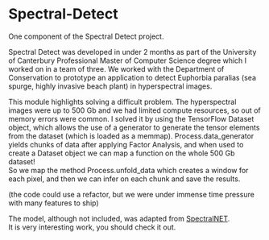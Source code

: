 # Spectral-Detect
  
  
One component of the Spectral Detect project.  
  
  
Spectral Detect was developed in under 2 months as part of the University of Canterbury Professional Master of Computer Science degree which I worked on in a team of three. We worked with the Department of Conservation to prototype an application to detect Euphorbia paralias (sea spurge, highly invasive beach plant) in hyperspectral images. 
  
  
This module highlights solving a difficult problem. The hyperspectral images were up to 500 Gb and we had limited compute resources, so out of memory errors were common. I solved it by using the TensorFlow Dataset object, which allows the use of a generator to generate the tensor elements from the dataset (which is loaded as a memmap). 
Process.data_generator yields chunks of data after applying Factor Analysis, and when used to create a Dataset object we can map a function on the whole 500 Gb dataset!   
So we map the method Process.unfold_data which creates a window for each pixel, and then we can infer on each chunk and save the results.   
  
(the code could use a refactor, but we were under immense time pressure with many features to ship)  
  
  
  
The model, although not included, was adapted from [SpectralNET](https://github.com/tanmay-ty/SpectralNET  ).   
It is very interesting work, you should check it out.  
